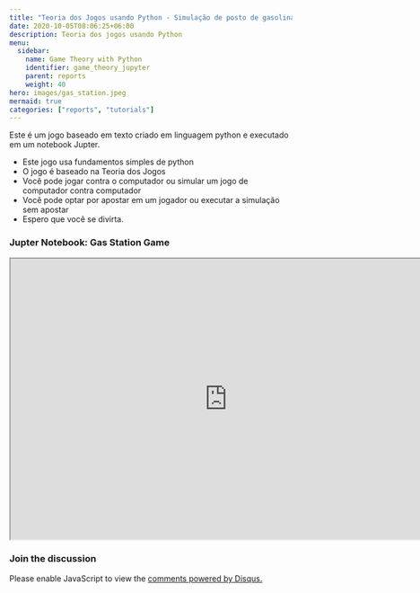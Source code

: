 ```yaml
---
title: "Teoria dos Jogos usando Python - Simulação de posto de gasolina"
date: 2020-10-05T08:06:25+06:00
description: Teoria dos jogos usando Python
menu:
  sidebar:
    name: Game Theory with Python
    identifier: game_theory_jupyter
    parent: reports
    weight: 40
hero: images/gas_station.jpeg
mermaid: true
categories: ["reports", "tutorials"]
---
```


Este é um jogo baseado em texto criado em linguagem python e executado em um notebook Jupter.

- Este jogo usa fundamentos simples de python
- O jogo é baseado na Teoria dos Jogos
- Você pode jogar contra o computador ou simular um jogo de computador contra computador
- Você pode optar por apostar em um jogador ou executar a simulação sem apostar
- Espero que você se divirta.

### Jupter Notebook: Gas Station Game

<iframe 
    src="https://hub.ovh2.mybinder.org/user/fdesena-felipe_jupyter_notebooks-wxuu1qcz/lab/tree/gas_station_pygame.ipynb" 
    width="772" height="500">
</iframe>

### Join the discussion
<script id="dsq-count-scr' src="//felipesena.disqus.com/count.is" async></script>
<div id="disqus_thread"></div>
<script>
    /**
    *  RECOMMENDED CONFIGURATION VARIABLES: EDIT AND UNCOMMENT THE SECTION BELOW TO INSERT DYNAMIC VALUES FROM YOUR PLATFORM OR CMS.
    *  LEARN WHY DEFINING THESE VARIABLES IS IMPORTANT: https://disqus.com/admin/universalcode/#configuration-variables    */
    /*
    var disqus_config = function () {
    this.page.url = PAGE_URL;  // Replace PAGE_URL with your page's canonical URL variable
    this.page.identifier = PAGE_IDENTIFIER; // Replace PAGE_IDENTIFIER with your page's unique identifier variable
    };
    */
    (function() { // DON'T EDIT BELOW THIS LINE
    var d = document, s = d.createElement('script');
    s.src = 'https://felipesena.disqus.com/embed.js';
    s.setAttribute('data-timestamp', +new Date());
    (d.head || d.body).appendChild(s);
    })();
</script>
<noscript>Please enable JavaScript to view the <a href="https://disqus.com/?ref_noscript">comments powered by Disqus.</a></noscript>
